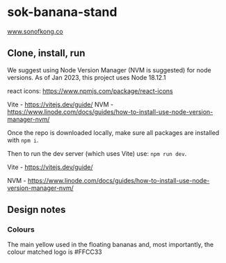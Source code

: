 # sok-banana-stand

www.sonofkong.co

## Clone, install, run

We suggest using Node Version Manager (NVM is suggested) for node versions. As of Jan 2023, this project uses Node 18.12.1

react icons: <https://www.npmjs.com/package/react-icons>

Vite - <https://vitejs.dev/guide/>
NVM - <https://www.linode.com/docs/guides/how-to-install-use-node-version-manager-nvm/>

Once the repo is downloaded locally, make sure all packages are installed with `npm i`.

Then to run the dev server (which uses Vite) use: `npm run dev`.

Vite - <https://vitejs.dev/guide/>

NVM - <https://www.linode.com/docs/guides/how-to-install-use-node-version-manager-nvm/>

## Design notes

### Colours

The main yellow used in the floating bananas and, most importantly, the colour matched logo is #FFCC33

